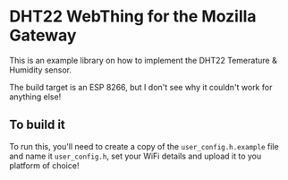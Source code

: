 # DHT22 WebThing for the Mozilla Gateway

This is an example library on how to implement the DHT22 Temerature & Humidity sensor.

The build target is an ESP 8266, but I don't see why it couldn't work for anything else!

## To build it

To run this, you'll need to create a copy of the `user_config.h.example` file and name it `user_config.h`, set your WiFi details and upload it to you platform of choice!
